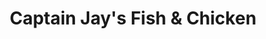 ---
title: "Captain Jay's Fish & Chicken"
url: /detroit/captain-jays-fish-and-chicken/
shop: convenience
---